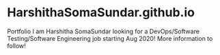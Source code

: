 # HarshithaSomaSundar.github.io
Portfolio
I am Harshitha SomaSundar looking for a DevOps/Software Testing/Software Engineering job starting Aug 2020!
More information to follow!
